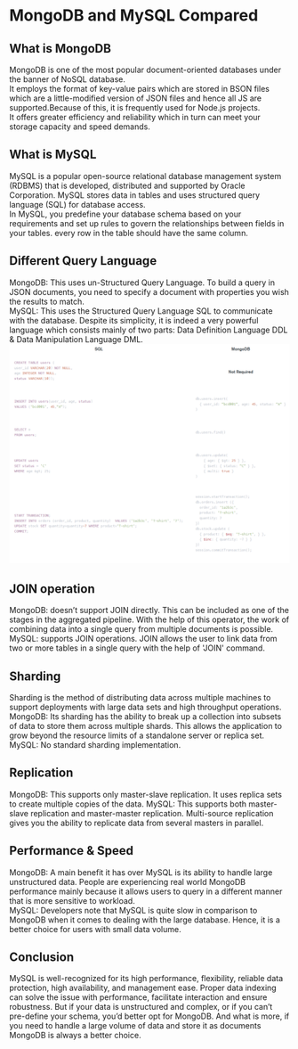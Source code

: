 MongoDB and MySQL Compared
====

What is MongoDB
----
MongoDB is one of the most popular document-oriented databases under the banner of NoSQL database. <br>
It employs the format of key-value pairs which are stored in BSON files which are a little-modified version of JSON files and hence all JS are supported.Because of this, it is frequently used for Node.js projects. <br>
It offers greater efficiency and reliability which in turn can meet your storage capacity and speed demands.<br>

What is MySQL
----
MySQL is a popular open-source relational database management system (RDBMS) that is developed, distributed and supported by Oracle Corporation. 
MySQL stores data in tables and uses structured query language (SQL) for database access. <br>
In MySQL, you predefine your database schema based on your requirements and set up rules to govern the relationships between fields in your tables. every row in the table should have the same column. <br>


Different Query Language
----
MongoDB: This uses un-Structured Query Language. To build a query in JSON documents, you need to specify a document with properties you wish the results to match.<br>
MySQL: This uses the Structured Query Language SQL to communicate with the database. Despite its simplicity, it is indeed a very powerful language which consists mainly of two parts: Data Definition Language DDL & Data Manipulation Language DML.
![image](https://github.com/szyszy315/MongoDB-and-MySQL-/blob/master/Mysql%20vs%20mongodb.png)

JOIN operation
----
MongoDB: doesn’t support JOIN directly. This can be included as one of the stages in the aggregated pipeline. With the help of this operator, the work of combining data into a single query from multiple documents is possible.
MySQL: supports JOIN operations. JOIN allows the user to link data from two or more tables in a single query with the help of 'JOIN' command.

Sharding
----
Sharding is the method of distributing data across multiple machines to support deployments with large data sets and high throughput operations.<br>
MongoDB: Its sharding has the ability to break up a collection into subsets of data to store them across multiple shards. This allows the application to grow beyond the resource limits of a standalone server or replica set.<br>
MySQL: No standard sharding implementation. 

Replication
----
MongoDB: This supports only master-slave replication. It uses replica sets to create multiple copies of the data.
MySQL: This supports both master-slave replication and master-master replication. Multi-source replication gives you the ability to replicate data from several masters in parallel.

Performance & Speed
----
MongoDB: A main benefit it has over MySQL is its ability to handle large unstructured data. People are experiencing real world MongoDB performance mainly because it allows users to query in a different manner that is more sensitive to workload.<br>
MySQL: Developers note that MySQL is quite slow in comparison to MongoDB when it comes to dealing with the large database. Hence, it is a better choice for users with small data volume.


Conclusion
----
MySQL is well-recognized for its high performance, flexibility, reliable data protection, high availability, and management ease. Proper data indexing can solve the issue with performance, facilitate interaction and ensure robustness. But if your data is unstructured and complex, or if you can’t pre-define your schema, you’d better opt for MongoDB. And what is more, if you need to handle a large volume of data and store it as documents MongoDB is always a better choice.
